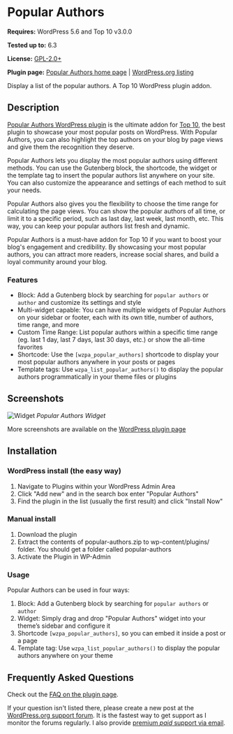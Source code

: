 # Popular Authors

__Requires:__ WordPress 5.6 and Top 10 v3.0.0

__Tested up to:__ 6.3

__License:__ [GPL-2.0+](http://www.gnu.org/licenses/gpl-2.0.html)

__Plugin page:__ [Popular Authors home page](https://webberzone.com/downloads/popular-authors/) | [WordPress.org listing](https://wordpress.org/plugins/popular-authors/)

Display a list of the popular authors. A Top 10 WordPress plugin addon.

## Description

[Popular Authors WordPress plugin](https://webberzone.com/downloads/popular-authors/) is the ultimate addon for [Top 10](https://webberzone.com/plugins/top-10/), the best plugin to showcase your most popular posts on WordPress. With Popular Authors, you can also highlight the top authors on your blog by page views and give them the recognition they deserve.

Popular Authors lets you display the most popular authors using different methods. You can use the Gutenberg block, the shortcode, the widget or the template tag to insert the popular authors list anywhere on your site. You can also customize the appearance and settings of each method to suit your needs.

Popular Authors also gives you the flexibility to choose the time range for calculating the page views. You can show the popular authors of all time, or limit it to a specific period, such as last day, last week, last month, etc. This way, you can keep your popular authors list fresh and dynamic.

Popular Authors is a must-have addon for Top 10 if you want to boost your blog's engagement and credibility. By showcasing your most popular authors, you can attract more readers, increase social shares, and build a loyal community around your blog.

### Features

* Block: Add a Gutenberg block by searching for `popular authors` or `author` and customize its settings and style
* Multi-widget capable: You can have multiple widgets of Popular Authors on your sidebar or footer, each with its own title, number of authors, time range, and more
* Custom Time Range: List popular authors within a specific time range (eg. last 1 day, last 7 days, last 30 days, etc.) or show the all-time favorites
* Shortcode: Use the `[wzpa_popular_authors]` shortcode to display your most popular authors anywhere in your posts or pages
* Template tags: Use `wzpa_list_popular_authors()` to display the popular authors programmatically in your theme files or plugins

## Screenshots

![Widget](https://raw.github.com/WebberZone/popular-authors/master/wporg-assets/screenshot-1.png)
*Popular Authors Widget*

More screenshots are available on the [WordPress plugin page](https://wordpress.org/plugins/popular-authors/screenshots/)

## Installation

### WordPress install (the easy way)

1. Navigate to Plugins within your WordPress Admin Area
2. Click "Add new" and in the search box enter "Popular Authors"
3. Find the plugin in the list (usually the first result) and click "Install Now"

### Manual install

1. Download the plugin
2. Extract the contents of popular-authors.zip to wp-content/plugins/ folder. You should get a folder called popular-authors
3. Activate the Plugin in WP-Admin

### Usage

Popular Authors can be used in four ways:

1. Block: Add a Gutenberg block by searching for `popular authors` or `author`
2. Widget: Simply drag and drop "Popular Authors" widget into your theme’s sidebar and configure it
3. Shortcode `[wzpa_popular_authors]`, so you can embed it inside a post or a page
4. Template tag: Use `wzpa_list_popular_authors()` to display the popular authors anywhere on your theme

## Frequently Asked Questions

Check out the [FAQ on the plugin page](https://wordpress.org/plugins/popular-authors/#faq).

If your question isn't listed there, please create a new post at the [WordPress.org support forum](https://wordpress.org/support/plugin/popular-authors). It is the fastest way to get support as I monitor the forums regularly. I also provide [premium *paid* support via email](https://webberzone.com/support/).
